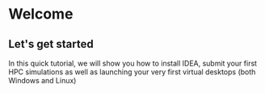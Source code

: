 # Welcome

## Let's get started

In this quick tutorial, we will show you how to install IDEA, submit your first HPC simulations as well as launching your very first virtual desktops (both Windows and Linux)
